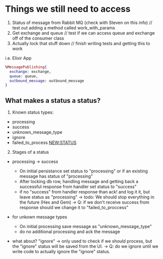 # Things we still need to access

1. Status of message from Rabbit MQ (check with Steven on this info)
  // test out adding a method called work_with_params
2. Get exchange and queue
  // test if we can access queue and exchange off of the consumer class
3. Actually lock that stuff down
  // finish writing tests and getting this to work


i.e. Elixir App
```elixir
%MessagePublishing{
  exchange: exchange,
  queue: queue,
  outbound_message: outbound_message
}
```




## What makes a status a status?

1. Known status types:

- processing
- success
- unknown_message_type
- ignore
- failed_to_process <NEW:STATUS>

2. Stages of a status

- processing -> success
  * On initial persistance set status to "processing" or if an existing message has status of "processing"
  * After locking db row, handling message and getting back a successful response from handler set status to "success"
  * if no "success" from handler response than ack! and log it it, but leave status as "processing"
    -> todo: We should stop everything in the future (Hex and Gem)
    -> Q: if we don't receive success from response should we change it to "failed_to_proccess"

- for unkown message types
  * On initial processing save message as "unknown_message_type"
  * do no additional processing and ack the message

- what about? "ignore"
  -> only used to check if we should process, but the "ignore" status will be saved from the UI.
  -> Q: do we ignore until we write code to actually ignore the "ignore" status.


